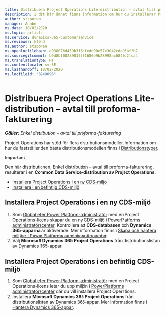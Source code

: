 ```yaml
---
title: Distribuera Project Operations Lite-distribution – avtal till proforma-fakturering
description: I det här ämnet finns information om hur du installerar Project Operations enkel distribution – avtal till proforma-fakturering.
author: stsporen
manager: Annbe
ms.date: 10/02/2020
ms.topic: article
ms.service: dynamics-365-customerservice
ms.reviewer: kfend
ms.author: stsporen
ms.openlocfilehash: e938876d459b3f6dfedd90e57e3042cda96bffb7
ms.sourcegitcommit: b9d8bf00239815f31686e9b28998ac684fd2fca4
ms.translationtype: HT
ms.contentlocale: sv-SE
ms.lasthandoff: 10/02/2020
ms.locfileid: "3949096"
---
```

# <a name="deploy-project-operations-lite-deployment--deal-to-proforma-invoicing"></a>Distribuera Project Operations Lite-distribution – avtal till proforma-fakturering

_**Gäller:** Enkel distribution – avtal till proforma-fakturering_

Project Operations har stöd för flera distributionsmodeller. Information om hur du fastställer den bästa distributionsmodellen finns i [Distributionstyper](determine-deployment-type.md).


> [!IMPORTANT]
> Den här distributionen, Enkel distribution – avtal till proforma-fakturering, resulterar i en **Common Data Service-distribution av Project Operations**.

- [Installera Project Operations i en ny CDS-miljö](#new)
- [Installera i en befintlig CDS-miljö](#existing)



## <a name="install-project-operations-to-a-new-cds-environment"></a><a name="new"></a>Installera Project Operations i en ny CDS-miljö

1. Som [Global eller Power Platform-administratör](https://docs.microsoft.com/power-platform/admin/global-service-administrators-can-administer-without-license) med en Project Operations-licens skapar du en ny CDS-miljö i [PowerPlatforms administratörscenter](https://admin.powerplatform.com). Kontrollera att **CDS-databasen** och **Dynamics 365-apparna** är aktiverade. Mer information finns i [Skapa och hantera miljöer i Power Platforms administratörscenter](https://docs.microsoft.com/power-platform/admin/create-environment#create-an-environment-in-the-power-platform-admin-center).
2. Välj **Microsoft Dynamics 365 Project Operations** från distributionslistan av Dynamics 365-appar.


## <a name="install-project-operations-to-an-existing-cds-environment"></a><a name="existing"></a>Installera Project Operations i en befintlig CDS-miljö

1. Som [Global eller Power Platform-administratör](https://docs.microsoft.com/power-platform/admin/global-service-administrators-can-administer-without-license) med en Project Operations-licens letar du upp miljön i [PowerPlatforms administratörscenter](https://admin.powerplatform.com) där du vill installera Project Operations.
2. Installera **Microsoft Dynamics 365 Project Operations** från distributionslistan av Dynamics 365-appar. Mer information finns i [Hantera Dynamics 365-appar](https://docs.microsoft.com/power-platform/admin/manage-apps).


